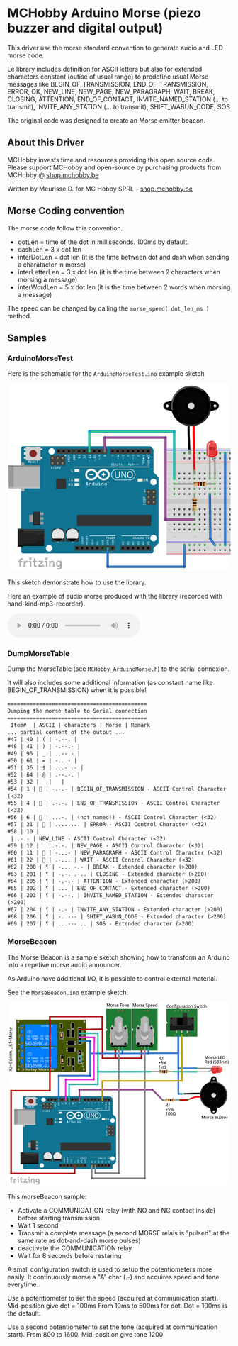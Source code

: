 # MCHobby Arduino Morse (piezo buzzer and digital output) #

This driver use the morse standard convention to generate audio and LED morse code.

Le library includes definition for ASCII letters but also for extended characters constant (outise of usual range) to predefine usual Morse messages like BEGIN_OF_TRANSMISSION, END_OF_TRANSMISSION, ERROR, OK, NEW_LINE, NEW_PAGE, NEW_PARAGRAPH, WAIT, BREAK, CLOSING, ATTENTION, END_OF_CONTACT, INVITE_NAMED_STATION (... to transmit), INVITE_ANY_STATION (... to transmit), SHIFT_WABUN_CODE, SOS 

The original code was designed to create an Morse emitter beacon.

## About this Driver ##

MCHobby invests time and resources providing this open source code.  Please support MCHobby and open-source by purchasing products from MCHobby @ [shop.mchobby.be](https://shop.mchobby.be)


Written by Meurisse D. for MC Hobby SPRL - [shop.mchobby.be](https://shop.mchobby.be)

## Morse Coding convention ##

The morse code follow this convention.
*  dotLen = time of the dot in milliseconds. 100ms by default.
*  dashLen = 3 x dot len
*  interDotLen    = dot len (it is the time between dot and dash when sending a charatacter in morse)
*  interLetterLen = 3 x dot len (it is the time between 2 characters when morsing a message)
*  interWordLen   = 5 x dot len (it is the time between 2 words when morsing a message)

The speed can be changed by calling the `morse_speed( dot_len_ms )` method.

## Samples ##

### ArduinoMorseTest ###
Here is the schematic for the `ArduinoMorseTest.ino` example sketch

![Schematic for the test sketch](ArduinoMorseTest.png)

This sketch demonstrate how to use the library.

Here an example of audio morse produced with the library (recorded with hand-kind-mp3-recorder).

![MP3 sample](ArduinoMorseTest.mp3)

### DumpMorseTable ###
Dump the MorseTable (see `MCHobby_ArduinoMorse.h`) to the serial connexion.

It will also includes some additional information (as constant name like BEGIN_OF_TRANSMISSION) when it is possible!

```
============================================
Dumping the morse table to Serial connection
============================================
 Item#  | ASCII | characters | Morse | Remark
... partial content of the output ...
#47 | 40 | ( | -.--. | 
#48 | 41 | ) | -.--.- | 
#49 | 95 | _ | ..--.- | 
#50 | 61 | = | -...- | 
#51 | 36 | $ | ...-..- | 
#52 | 64 | @ | .--.-. | 
#53 | 32 |   |   | 
#54 | 1 |  | -.-.- | BEGIN_OF_TRANSMISSION - ASCII Control Character (<32)
#55 | 4 |  | .-.-. | END_OF_TRANSMISSION - ASCII Control Character (<32)
#56 | 6 |  | ...-. | (not named!) - ASCII Control Character (<32)
#57 | 21 |  | ........ | ERROR - ASCII Control Character (<32)
#58 | 10 | 
 | .-.- | NEW_LINE - ASCII Control Character (<32)
#59 | 12 |  | .-.-. | NEW_PAGE - ASCII Control Character (<32)
#60 | 11 |  | -...- | NEW_PARAGRAPH - ASCII Control Character (<32)
#61 | 22 |  | .-... | WAIT - ASCII Control Character (<32)
#62 | 200 | ⸮ | -... -.- | BREAK - Extended character (>200)
#63 | 201 | ⸮ | -.-. .-.. | CLOSING - Extended character (>200)
#64 | 205 | ⸮ | -.-.- | ATTENTION - Extended character (>200)
#65 | 202 | ⸮ | ... | END_OF_CONTACT - Extended character (>200)
#66 | 203 | ⸮ | -.--. | INVITE_NAMED_STATION - Extended character (>200)
#67 | 204 | ⸮ | -.- | INVITE_ANY_STATION - Extended character (>200)
#68 | 206 | ⸮ | -..--- | SHIFT_WABUN_CODE - Extended character (>200)
#69 | 207 | ⸮ | ...---... | SOS - Extended character (>200)
```

### MorseBeacon ###
The Morse Beacon is a sample sketch showing how to transform an Arduino into a repetive morse audio announcer.

As Arduino have additional I/O, it is possible to control external material.

See the ```MorseBeacon.ino``` example sketch.

![Schematic for the beacon sketch](MorseBeacon.png) 

This morseBeacon sample:
- Activate a COMMUNICATION relay (with NO and NC contact inside) before starting transmission
- Wait 1 second
- Transmit a complete message (a second MORSE relais is "pulsed" at the same rate as dot-and-dash morse pulses)
- deactivate the COMMUNICATION relay
- Wait for 8 seconds before restaring

A small configuration switch is used to setup the potentiometers more easily. 
It continuously morse a "A" char (.-) and acquires speed and tone everytime.

Use a potentiometer to set the speed (acquired at communication start). Mid-position give dot = 100ms
From 10ms to 500ms for dot. Dot = 100ms is the default. 

Use a second potentiometer to set the tone (acquired at communication start). 
From 800 to 1600. Mid-position give tone 1200

